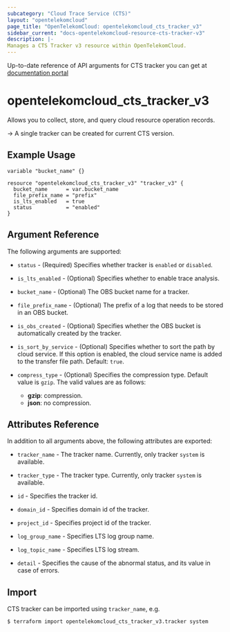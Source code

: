 ```yaml
---
subcategory: "Cloud Trace Service (CTS)"
layout: "opentelekomcloud"
page_title: "OpenTelekomCloud: opentelekomcloud_cts_tracker_v3"
sidebar_current: "docs-opentelekomcloud-resource-cts-tracker-v3"
description: |-
Manages a CTS Tracker v3 resource within OpenTelekomCloud.
---
```


Up-to-date reference of API arguments for CTS tracker you can get at
[documentation portal](https://docs.otc.t-systems.com/cloud-trace-service/api-ref/v3_apis_recommended/tracker_management/index.html#cts-api-0320)

# opentelekomcloud_cts_tracker_v3

Allows you to collect, store, and query cloud resource operation records.

-> A single tracker can be created for current CTS version.

## Example Usage

```hcl
variable "bucket_name" {}

resource "opentelekomcloud_cts_tracker_v3" "tracker_v3" {
  bucket_name      = var.bucket_name
  file_prefix_name = "prefix"
  is_lts_enabled   = true
  status           = "enabled"
}
```

## Argument Reference

The following arguments are supported:

* `status` - (Required) Specifies whether tracker is `enabled` or `disabled`.

* `is_lts_enabled` - (Optional) Specifies whether to enable trace analysis.

* `bucket_name` - (Optional) The OBS bucket name for a tracker.

* `file_prefix_name` - (Optional) The prefix of a log that needs to be stored in an OBS bucket.

* `is_obs_created` - (Optional) Specifies whether the OBS bucket is automatically created by the tracker.

* `is_sort_by_service` - (Optional) Specifies whether to sort the path by cloud service. If this option is enabled,
  the cloud service name is added to the transfer file path. Default: `true`.

* `compress_type` - (Optional) Specifies the compression type. Default value is `gzip`.
  The valid values are as follows:
    + **gzip**: compression.
    + **json**: no compression.

## Attributes Reference

In addition to all arguments above, the following attributes are exported:

* `tracker_name` - The tracker name. Currently, only tracker `system` is available.

* `tracker_type` - The tracker type. Currently, only tracker `system` is available.

* `id` - Specifies the tracker id.

* `domain_id` - Specifies domain id of the tracker.

* `project_id` - Specifies project id of the tracker.

* `log_group_name` - Specifies LTS log group name.

* `log_topic_name` - Specifies LTS log stream.

* `detail` - Specifies the cause of the abnormal status, and its value in case of errors.

## Import

CTS tracker can be imported using `tracker_name`, e.g.

```shell
$ terraform import opentelekomcloud_cts_tracker_v3.tracker system
```

